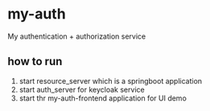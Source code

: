 # my-auth
My authentication + authorization service

## how to run
1. start resource_server which is a springboot application
2. start auth_server for keycloak service
3. start thr my-auth-frontend application for UI demo
